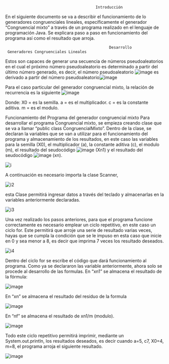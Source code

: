                                             Introducción
     
   En el siguiente documento se va a describir el funcionamiento de lo generadores congruenciales lineales, específicamente el generador “Congruencial mixto” a través de un  programa realizado en el lenguaje de programación Java.
Se explicara paso a paso en funcionamiento del programa así como el resultado que  arroja.
 
                                                  Desarrollo 
     Generadores Congruenciales Lineales
   Estos son capaces de generar una secuencia de números pseudoaleatorios en el cual el próximo número pseudoaleatorio es determinado a partir del último número generado, es decir, el número pseudoaleatorio ![image](https://user-images.githubusercontent.com/33529768/57994095-29abb700-7a81-11e9-8d91-e16b55edf464.png) es derivado a partir del número pseudoaleatorio![image](https://user-images.githubusercontent.com/33529768/57994110-421bd180-7a81-11e9-9dde-c8ba0fef7c53.png)
	
 Para el caso particular del generador congruencial mixto, la relación de recurrencia es la siguiente ![image](https://user-images.githubusercontent.com/33529768/57994142-5e1f7300-7a81-11e9-8920-2035d44b8896.png)

Donde: 
	X0 = es la semilla. 
	a = es el multiplicador.
	c = es la constante aditiva.
	m = es el modulo.

Funcionamiento del  Programa del generador congruencial mixto
Para desarrollar el programa Congruencial mixto, se empieza creando clase que se va  a llamar “public class CongruencialMixto”. Dentro de la clase, se declaran la variables que se van a utilizar para el funcionamiento del programa y almacenamiento de los resultados, en este caso las variables para la semilla (X0),  el multiplicador (a), la constante aditiva (c), el modulo (m), el resultado del seudocódigo ![image](https://user-images.githubusercontent.com/33529768/57994095-29abb700-7a81-11e9-8d91-e16b55edf464.png) (Xn1) y el resultado del seudocódigo ![image](https://user-images.githubusercontent.com/33529768/57994110-421bd180-7a81-11e9-9dde-c8ba0fef7c53.png)  (xn).


![i](https://user-images.githubusercontent.com/33529768/57993554-244d6d00-7a7f-11e9-9104-de682b6b2ed5.jpg)

A continuación es necesario importa la clase Scanner,


![i2](https://user-images.githubusercontent.com/33529768/57993732-ddac4280-7a7f-11e9-9a79-cac44fd60884.jpg)

esta Clase permitirá ingresar datos a través del teclado y almacenarlas  en la variables anteriormente declaradas.

![i3](https://user-images.githubusercontent.com/33529768/57993781-06343c80-7a80-11e9-863a-a5a2efc289e3.jpg)

Una vez realizado los pasos anteriores, para que el programa funcione correctamente es necesario emplear un ciclo repetitivo, en este caso un ciclo for. Este permitirá que arroje una serie de resultado varias veces, hayas que se cumpla la condición que se le impuso en esta caso que inicie en 0 y sea menor a 8, es decir que imprima 7 veces los resultado deseados.  

![i4](https://user-images.githubusercontent.com/33529768/57993833-3bd92580-7a80-11e9-8e86-0bf8e626f367.jpg)


Dentro del ciclo for se escribe el código que dará funcionamiento al programa. Como ya se declararon las variable anteriormente, ahora solo se procede al desarrollo de las formulas.
En “xn1” se almacena el resultado de la fórmula:

![image](https://user-images.githubusercontent.com/33529768/57993876-717e0e80-7a80-11e9-9d41-708b915ea6af.png)
				
En “xn” se almacena el resultado del residuo de la formula

![image](https://user-images.githubusercontent.com/33529768/57993911-8fe40a00-7a80-11e9-8d2b-1747221c4aab.png)
			
En “nf” se almacena el resultado de xn1/m (modulo).

![image](https://user-images.githubusercontent.com/33529768/57993959-b73ad700-7a80-11e9-8db7-c4a995742767.png)

Todo este ciclo repetitivo permitirá imprimir, mediante un System.out.println, los resultados deseados, es decir cuando a=5, c7, X0=4, m=8, el programa arroja el siguiente resultado.

![image](https://user-images.githubusercontent.com/33529768/57994024-e3565800-7a80-11e9-94d2-aa0a502c981a.png)

